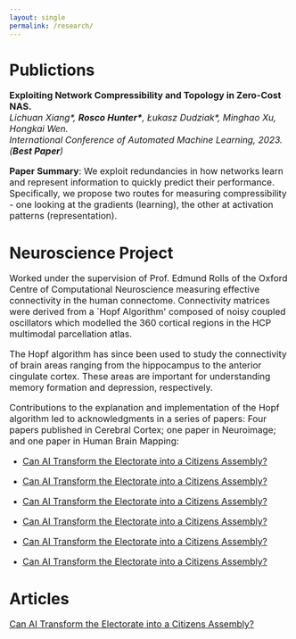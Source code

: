 ```yaml
---
layout: single
permalink: /research/
---
```

<h1>Publictions</h1>
<p style="font-size: 16px;"><b>Exploiting Network Compressibility and Topology in Zero-Cost NAS.</b><br>
<em>Lichuan Xiang*, <b>Rosco Hunter*</b>, Łukasz Dudziak*, Minghao Xu, Hongkai Wen.</em><br>
<em>International Conference of Automated Machine Learning, 2023. (<b>Best Paper</b>)</em></p>

<p style="font-size: 16px;"><b>Paper Summary</b>: We exploit redundancies in how networks learn and represent information to quickly predict their performance. Specifically,
we propose two routes for measuring compressibility - one looking at the gradients (learning), the other at activation patterns (representation).</p>

<h1>Neuroscience Project</h1>
<p style="font-size: 16px;">Worked under the supervision of Prof. Edmund Rolls of the Oxford Centre of Computational Neuroscience measuring effective connectivity in the human connectome. Connectivity matrices were derived from a `Hopf Algorithm' composed of noisy coupled oscillators which modelled the 360 cortical regions in the HCP multimodal parcellation atlas.</p>

<p style="font-size: 16px;">The Hopf algorithm has since been used to study the connectivity of brain areas ranging from the hippocampus to the anterior cingulate cortex. These areas are important for understanding memory formation and depression, respectively.</p>

<p style="font-size: 16px;">Contributions to the explanation and implementation of the Hopf algorithm led to acknowledgments in a series of papers: Four papers published in Cerebral Cortex; one paper in Neuroimage; and one paper in Human Brain Mapping:</p>

<ul>
  <li><p style="font-size: 16px;"><a href="https://medium.com/@rosco.hunter/can-ai-transform-the-electorate-into-a-citizens-assembly-ea4950980726">Can AI Transform the Electorate into a Citizens Assembly?</a></p></li>
  <li><p style="font-size: 16px;"><a href="https://medium.com/@rosco.hunter/can-ai-transform-the-electorate-into-a-citizens-assembly-ea4950980726">Can AI Transform the Electorate into a Citizens Assembly?</a></p></li>
  <li><p style="font-size: 16px;"><a href="https://medium.com/@rosco.hunter/can-ai-transform-the-electorate-into-a-citizens-assembly-ea4950980726">Can AI Transform the Electorate into a Citizens Assembly?</a></p></li>
  <li><p style="font-size: 16px;"><a href="https://medium.com/@rosco.hunter/can-ai-transform-the-electorate-into-a-citizens-assembly-ea4950980726">Can AI Transform the Electorate into a Citizens Assembly?</a></p></li>
  <li><p style="font-size: 16px;"><a href="https://medium.com/@rosco.hunter/can-ai-transform-the-electorate-into-a-citizens-assembly-ea4950980726">Can AI Transform the Electorate into a Citizens Assembly?</a></p></li>
  <li><p style="font-size: 16px;"><a href="https://medium.com/@rosco.hunter/can-ai-transform-the-electorate-into-a-citizens-assembly-ea4950980726">Can AI Transform the Electorate into a Citizens Assembly?</a></p></li>
</ul>


<h1>Articles</h1>
<p style="font-size: 16px;">
<a href="https://medium.com/@rosco.hunter/can-ai-transform-the-electorate-into-a-citizens-assembly-ea4950980726">Can AI Transform the Electorate into a Citizens Assembly?</a></p>

